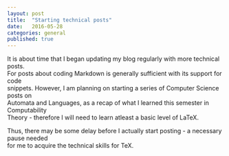 ```yaml
---
layout: post
title:  "Starting technical posts"
date:   2016-05-28
categories: general
published: true
---
```

  It is about time that I began updating my blog regularly with more technical posts.  
  For posts about coding Markdown is generally sufficient with its support for code  
  snippets. However, I am planning on starting a series of Computer Science posts on  
  Automata and Languages, as a recap of what I learned this semester in Computability  
  Theory - therefore I will need to learn atleast a basic level of LaTeX.

  Thus, there may be some delay before I actually start posting - a necessary pause needed  
  for me to acquire the technical skills for TeX.
  
